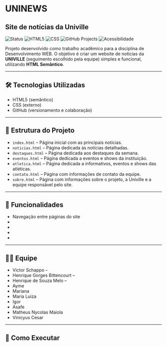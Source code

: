 # UNINEWS
## Site de notícias da Univille

![Status](https://img.shields.io/badge/status-em%20desenvolvimento-yellow)
![HTML5](https://img.shields.io/badge/HTML5-✓-orange)
![CSS](https://img.shields.io/badge/CSS%20Interno-✓-blue)
![GitHub Projects](https://img.shields.io/badge/GitHub-Projects-lightgrey)
![Acessibilidade](https://img.shields.io/badge/Acessibilidade-✓-green)

Projeto desenvolvido como trabalho acadêmico para a disciplina de Desenvolvimento WEB.
O objetivo é criar um website de notícias da **UNIVILLE** (seguimento escolhido pela equipe) simples e funcional, utilizando **HTML Semântico**.

---

## 🛠️ Tecnologias Utilizadas
- HTML5 (semântico)
- CSS (externo)
- GitHub (versionamento e colaboração)

---

## 📂 Estrutura do Projeto
- `index.html` – Página inicial com as principais notícias.  
- `noticias.html` – Página dedicada às notícias detalhadas.  
- `destaques.html` – Página dedicada aos destaques da semana.  
- `eventos.html` – Página dedicada a eventos e shows da instituição.  
- `atletica.html` – Página dedicada a informativos, eventos e shows das atléticas.  
- `contato.html` – Página com informações de contato da equipe.  
- `sobre.html` – Página com informações sobre o projeto, a Univille e a equipe responsável pelo site.

---

## 🚀 Funcionalidades
- Navegação entre páginas do site
- 
- 
- 
-

---
  
## 👩‍💻 Equipe
- Victor Schappo –
- Henrique Gorges Bittencourt –
- Henrique de Souza Melo –
- Ayme
- Mariana
- Maria Luiza
- Igor
- Asafe
- Matheus Nycolas Maiola
- Vinicyus Cesar

---

## 📖 Como Executar


